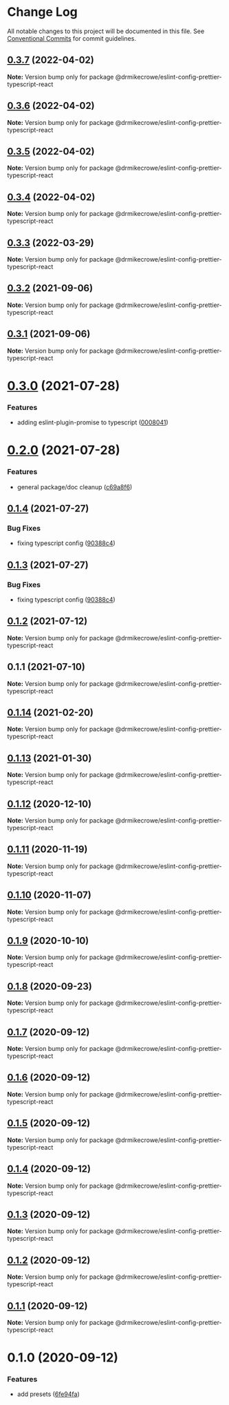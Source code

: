 # Change Log

All notable changes to this project will be documented in this file.
See [Conventional Commits](https://conventionalcommits.org) for commit guidelines.

## [0.3.7](https://github.com/drmikecrowe/configs/compare/@drmikecrowe/eslint-config-prettier-typescript-react@0.3.6...@drmikecrowe/eslint-config-prettier-typescript-react@0.3.7) (2022-04-02)

**Note:** Version bump only for package @drmikecrowe/eslint-config-prettier-typescript-react





## [0.3.6](https://github.com/drmikecrowe/configs/compare/@drmikecrowe/eslint-config-prettier-typescript-react@0.3.5...@drmikecrowe/eslint-config-prettier-typescript-react@0.3.6) (2022-04-02)

**Note:** Version bump only for package @drmikecrowe/eslint-config-prettier-typescript-react





## [0.3.5](https://github.com/drmikecrowe/configs/compare/@drmikecrowe/eslint-config-prettier-typescript-react@0.3.4...@drmikecrowe/eslint-config-prettier-typescript-react@0.3.5) (2022-04-02)

**Note:** Version bump only for package @drmikecrowe/eslint-config-prettier-typescript-react





## [0.3.4](https://github.com/drmikecrowe/configs/compare/@drmikecrowe/eslint-config-prettier-typescript-react@0.3.3...@drmikecrowe/eslint-config-prettier-typescript-react@0.3.4) (2022-04-02)

**Note:** Version bump only for package @drmikecrowe/eslint-config-prettier-typescript-react





## [0.3.3](https://github.com/drmikecrowe/configs/compare/@drmikecrowe/eslint-config-prettier-typescript-react@0.3.2...@drmikecrowe/eslint-config-prettier-typescript-react@0.3.3) (2022-03-29)

**Note:** Version bump only for package @drmikecrowe/eslint-config-prettier-typescript-react





## [0.3.2](https://github.com/drmikecrowe/configs/compare/@drmikecrowe/eslint-config-prettier-typescript-react@0.3.1...@drmikecrowe/eslint-config-prettier-typescript-react@0.3.2) (2021-09-06)

**Note:** Version bump only for package @drmikecrowe/eslint-config-prettier-typescript-react





## [0.3.1](https://github.com/drmikecrowe/configs/compare/@drmikecrowe/eslint-config-prettier-typescript-react@0.3.0...@drmikecrowe/eslint-config-prettier-typescript-react@0.3.1) (2021-09-06)

**Note:** Version bump only for package @drmikecrowe/eslint-config-prettier-typescript-react





# [0.3.0](https://github.com/drmikecrowe/configs/compare/@drmikecrowe/eslint-config-prettier-typescript-react@0.2.0...@drmikecrowe/eslint-config-prettier-typescript-react@0.3.0) (2021-07-28)


### Features

* adding eslint-plugin-promise to typescript ([0008041](https://github.com/drmikecrowe/configs/commit/000804187fc90abc0789626758f4bfedf8e199d8))





# [0.2.0](https://github.com/drmikecrowe/configs/compare/@drmikecrowe/eslint-config-prettier-typescript-react@0.1.4...@drmikecrowe/eslint-config-prettier-typescript-react@0.2.0) (2021-07-28)


### Features

* general package/doc cleanup ([c69a8f6](https://github.com/drmikecrowe/configs/commit/c69a8f60a03531f44d7996955d48d522d9637427))





## [0.1.4](https://github.com/drmikecrowe/configs/compare/@drmikecrowe/eslint-config-prettier-typescript-react@0.1.2...@drmikecrowe/eslint-config-prettier-typescript-react@0.1.4) (2021-07-27)

### Bug Fixes

- fixing typescript config ([90388c4](https://github.com/drmikecrowe/configs/commit/90388c4a744ba11070f668e752123d549994c4fb))

## [0.1.3](https://github.com/drmikecrowe/configs/compare/@drmikecrowe/eslint-config-prettier-typescript-react@0.1.2...@drmikecrowe/eslint-config-prettier-typescript-react@0.1.3) (2021-07-27)

### Bug Fixes

- fixing typescript config ([90388c4](https://github.com/drmikecrowe/configs/commit/90388c4a744ba11070f668e752123d549994c4fb))

## [0.1.2](https://github.com/drmikecrowe/configs/compare/@drmikecrowe/eslint-config-prettier-typescript-react@0.1.1...@drmikecrowe/eslint-config-prettier-typescript-react@0.1.2) (2021-07-12)

**Note:** Version bump only for package @drmikecrowe/eslint-config-prettier-typescript-react

## 0.1.1 (2021-07-10)

**Note:** Version bump only for package @drmikecrowe/eslint-config-prettier-typescript-react

## [0.1.14](https://github.com/drmikecrowe/configs/compare/@drmikecrowe/eslint-config-prettier-typescript-react@0.1.13...@drmikecrowe/eslint-config-prettier-typescript-react@0.1.14) (2021-02-20)

**Note:** Version bump only for package @drmikecrowe/eslint-config-prettier-typescript-react

## [0.1.13](https://github.com/drmikecrowe/configs/compare/@drmikecrowe/eslint-config-prettier-typescript-react@0.1.12...@drmikecrowe/eslint-config-prettier-typescript-react@0.1.13) (2021-01-30)

**Note:** Version bump only for package @drmikecrowe/eslint-config-prettier-typescript-react

## [0.1.12](https://github.com/drmikecrowe/configs/compare/@drmikecrowe/eslint-config-prettier-typescript-react@0.1.11...@drmikecrowe/eslint-config-prettier-typescript-react@0.1.12) (2020-12-10)

**Note:** Version bump only for package @drmikecrowe/eslint-config-prettier-typescript-react

## [0.1.11](https://github.com/drmikecrowe/configs/compare/@drmikecrowe/eslint-config-prettier-typescript-react@0.1.10...@drmikecrowe/eslint-config-prettier-typescript-react@0.1.11) (2020-11-19)

**Note:** Version bump only for package @drmikecrowe/eslint-config-prettier-typescript-react

## [0.1.10](https://github.com/drmikecrowe/configs/compare/@drmikecrowe/eslint-config-prettier-typescript-react@0.1.9...@drmikecrowe/eslint-config-prettier-typescript-react@0.1.10) (2020-11-07)

**Note:** Version bump only for package @drmikecrowe/eslint-config-prettier-typescript-react

## [0.1.9](https://github.com/drmikecrowe/configs/compare/@drmikecrowe/eslint-config-prettier-typescript-react@0.1.8...@drmikecrowe/eslint-config-prettier-typescript-react@0.1.9) (2020-10-10)

**Note:** Version bump only for package @drmikecrowe/eslint-config-prettier-typescript-react

## [0.1.8](https://github.com/drmikecrowe/configs/compare/@drmikecrowe/eslint-config-prettier-typescript-react@0.1.7...@drmikecrowe/eslint-config-prettier-typescript-react@0.1.8) (2020-09-23)

**Note:** Version bump only for package @drmikecrowe/eslint-config-prettier-typescript-react

## [0.1.7](https://github.com/drmikecrowe/configs/compare/@drmikecrowe/eslint-config-prettier-typescript-react@0.1.6...@drmikecrowe/eslint-config-prettier-typescript-react@0.1.7) (2020-09-12)

**Note:** Version bump only for package @drmikecrowe/eslint-config-prettier-typescript-react

## [0.1.6](https://github.com/drmikecrowe/configs/compare/@drmikecrowe/eslint-config-prettier-typescript-react@0.1.5...@drmikecrowe/eslint-config-prettier-typescript-react@0.1.6) (2020-09-12)

**Note:** Version bump only for package @drmikecrowe/eslint-config-prettier-typescript-react

## [0.1.5](https://github.com/drmikecrowe/configs/compare/@drmikecrowe/eslint-config-prettier-typescript-react@0.1.4...@drmikecrowe/eslint-config-prettier-typescript-react@0.1.5) (2020-09-12)

**Note:** Version bump only for package @drmikecrowe/eslint-config-prettier-typescript-react

## [0.1.4](https://github.com/drmikecrowe/configs/compare/@drmikecrowe/eslint-config-prettier-typescript-react@0.1.3...@drmikecrowe/eslint-config-prettier-typescript-react@0.1.4) (2020-09-12)

**Note:** Version bump only for package @drmikecrowe/eslint-config-prettier-typescript-react

## [0.1.3](https://github.com/drmikecrowe/configs/compare/@drmikecrowe/eslint-config-prettier-typescript-react@0.1.2...@drmikecrowe/eslint-config-prettier-typescript-react@0.1.3) (2020-09-12)

**Note:** Version bump only for package @drmikecrowe/eslint-config-prettier-typescript-react

## [0.1.2](https://github.com/drmikecrowe/configs/compare/@drmikecrowe/eslint-config-prettier-typescript-react@0.1.1...@drmikecrowe/eslint-config-prettier-typescript-react@0.1.2) (2020-09-12)

**Note:** Version bump only for package @drmikecrowe/eslint-config-prettier-typescript-react

## [0.1.1](https://github.com/drmikecrowe/configs/compare/@drmikecrowe/eslint-config-prettier-typescript-react@0.1.0...@drmikecrowe/eslint-config-prettier-typescript-react@0.1.1) (2020-09-12)

**Note:** Version bump only for package @drmikecrowe/eslint-config-prettier-typescript-react

# 0.1.0 (2020-09-12)

### Features

- add presets ([6fe94fa](https://github.com/drmikecrowe/configs/commit/6fe94fae4ed9d80b18833c9e5a3f51f710ebda43))
